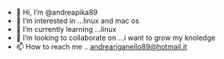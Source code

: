 - 👋 Hi, I’m @andreapika89
- 👀 I’m interested in ...linux and mac os 
- 🌱 I’m currently learning ...linux 
- 💞️ I’m looking to collaborate on ...i want to grow my knoledge
- 📫 How to reach me .. andreariganello89@hotmail.it

<!---
andreapika89/andreapika89 is a ✨ special ✨ repository because its `README.md` (this file) appears on your GitHub profile.
You can click the Preview link to take a look at your changes.
--->
